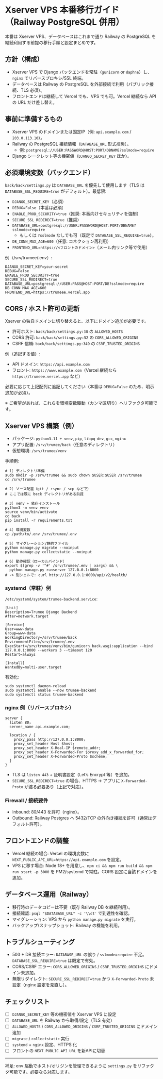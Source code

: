 # Xserver VPS 本番移行ガイド（Railway PostgreSQL 併用）

本番は Xserver VPS、データベースはこれまで通り Railway の PostgreSQL を継続利用する前提の移行手順と設定まとめです。

## 方針（構成）
- Xserver VPS で Django バックエンドを常駐（`gunicorn` or `daphne`）し、`nginx` でリバースプロキシ/SSL 終端。
- データベースは Railway の PostgreSQL を外部接続で利用（パブリック接続、TLS 必須）。
- フロントエンドは継続して Vercel でも、VPS でも可。Vercel 継続なら API の URL だけ差し替え。

## 事前に準備するもの
- Xserver VPS のドメインまたは固定IP（例: `api.example.com` / `203.0.113.10`）。
- Railway の PostgreSQL 接続情報（`DATABASE_URL` 形式推奨）。
  - 例: `postgresql://USER:PASSWORD@HOST:PORT/DBNAME?sslmode=require`
- Django シークレット等の機密値（`DJANGO_SECRET_KEY` ほか）。

## 必須環境変数（バックエンド）
`back/back/settings.py` は `DATABASE_URL` を優先して使用します（TLS は `DATABASE_SSL_REQUIRE=true` がデフォルト）。最低限:

- `DJANGO_SECRET_KEY`（必須）
- `DEBUG=False`（本番は必須）
- `ENABLE_PROD_SECURITY=true`（推奨: 本番向けセキュリティを強制）
- `SECURE_SSL_REDIRECT=true`（推奨）
- `DATABASE_URL=postgresql://USER:PASSWORD@HOST:PORT/DBNAME?sslmode=require`
  - もしくは `?sslmode` なしでも可（既定で `DATABASE_SSL_REQUIRE=true`）。
- `DB_CONN_MAX_AGE=600`（任意: コネクション再利用）
- `FRONTEND_URL=https://<フロントのドメイン>`（メール内リンク等で使用）

例（/srv/trumee/.env）:
```
DJANGO_SECRET_KEY=your-secret
DEBUG=False
ENABLE_PROD_SECURITY=true
SECURE_SSL_REDIRECT=true
DATABASE_URL=postgresql://USER:PASS@HOST:PORT/DB?sslmode=require
DB_CONN_MAX_AGE=600
FRONTEND_URL=https://trumeee.vercel.app
```

## CORS / ホスト許可の更新
Xserver の独自ドメインに切り替えると、以下にドメイン追加が必要です。

- 許可ホスト: `back/back/settings.py:38` の `ALLOWED_HOSTS`
- CORS 許可: `back/back/settings.py:52` の `CORS_ALLOWED_ORIGINS`
- CSRF 信頼: `back/back/settings.py:349` の `CSRF_TRUSTED_ORIGINS`

例（追記する値）:
- API ドメイン: `https://api.example.com`
- フロント: `https://www.example.com`（Vercel 継続なら `https://trumeee.vercel.app` など）

必要に応じて上記配列に追記してください（本番は `DEBUG=False` のため、明示追加が必須）。

※ ご希望があれば、これらを環境変数駆動（カンマ区切り）へリファクタ可能です。

## Xserver VPS 構築（例）
- パッケージ: `python3.11 + venv`, `pip`, `libpq-dev`, `gcc`, `nginx`
- アプリ配置: `/srv/trumee/back`（任意のディレクトリ）
- 仮想環境: `/srv/trumee/venv`

手順例:
```
# 1) ディレクトリ準備
sudo mkdir -p /srv/trumee && sudo chown $USER:$USER /srv/trumee
cd /srv/trumee

# 2) ソース配置（git / rsync / scp などで）
# ここでは既に back ディレクトリがある前提

# 3) venv + 依存インストール
python3 -m venv venv
source venv/bin/activate
cd back
pip install -r requirements.txt

# 4) 環境変数
cp /path/to/.env /srv/trumee/.env

# 5) マイグレーション/静的ファイル
python manage.py migrate --noinput
python manage.py collectstatic --noinput

# 6) 動作確認（ローカルバインド）
export $(grep -v '^#' /srv/trumee/.env | xargs) && \
  python manage.py runserver 127.0.0.1:8000
# -> 別シェルで: curl http://127.0.0.1:8000/api/v2/health/
```

### systemd（常駐）例
`/etc/systemd/system/trumee-backend.service`:
```
[Unit]
Description=Trumee Django Backend
After=network.target

[Service]
User=www-data
Group=www-data
WorkingDirectory=/srv/trumee/back
EnvironmentFile=/srv/trumee/.env
ExecStart=/srv/trumee/venv/bin/gunicorn back.wsgi:application --bind 127.0.0.1:8000 --workers 3 --timeout 120
Restart=always

[Install]
WantedBy=multi-user.target
```
有効化:
```
sudo systemctl daemon-reload
sudo systemctl enable --now trumee-backend
sudo systemctl status trumee-backend
```

### nginx 例（リバースプロキシ）
```
server {
  listen 80;
  server_name api.example.com;

  location / {
    proxy_pass http://127.0.0.1:8000;
    proxy_set_header Host $host;
    proxy_set_header X-Real-IP $remote_addr;
    proxy_set_header X-Forwarded-For $proxy_add_x_forwarded_for;
    proxy_set_header X-Forwarded-Proto $scheme;
  }
}
```
- TLS は `listen 443` + 証明書設定（Let’s Encrypt 等）を追加。
- `SECURE_SSL_REDIRECT=true` の場合、HTTPS → アプリに `X-Forwarded-Proto` が渡る必要あり（上記で対応）。

### Firewall / 接続要件
- Inbound: 80/443 を許可（nginx）。
- Outbound: Railway Postgres へ 5432/TCP の外向き接続を許可（通常はデフォルト許可）。

## フロントエンドの調整
- Vercel 継続の場合: Vercel の環境変数に `NEXT_PUBLIC_API_URL=https://api.example.com` を設定。
- VPS に移す場合: Node 18+ を用意し、`npm ci && npm run build && npm run start -p 3000` を PM2/systemd で常駐。CORS 設定に当該ドメインを追加。

## データベース運用（Railway）
- 移行時のデータコピーは不要（既存 Railway DB を継続利用）。
- 接続確認: `psql "$DATABASE_URL" -c '\\dt'` で到達性を確認。
- マイグレーション: VPS から `python manage.py migrate` を実行。
- バックアップ/スナップショット: Railway の機能を利用。

## トラブルシューティング
- 500 + DB 接続エラー: `DATABASE_URL` の誤り / `sslmode=require` 不足。`DATABASE_SSL_REQUIRE=true` は既定で有効。
- CORS/CSRF エラー: `CORS_ALLOWED_ORIGINS` / `CSRF_TRUSTED_ORIGINS` にドメイン未追加。
- 無限リダイレクト: `SECURE_SSL_REDIRECT=true` かつ `X-Forwarded-Proto` 未設定（nginx 設定を見直し）。

## チェックリスト
- [ ] `DJANGO_SECRET_KEY` 等の機密値を Xserver VPS に設定
- [ ] `DATABASE_URL` を Railway から取得/設定（TLS 有効）
- [ ] `ALLOWED_HOSTS` / `CORS_ALLOWED_ORIGINS` / `CSRF_TRUSTED_ORIGINS` にドメイン追加
- [ ] `migrate` / `collectstatic` 実行
- [ ] `systemd` + `nginx` 設定、HTTPS 化
- [ ] フロントの `NEXT_PUBLIC_API_URL` を新APIに切替

---
補足: env 駆動でホスト/オリジンを管理できるように `settings.py` をリファクタ可能です。必要なら対応します。
